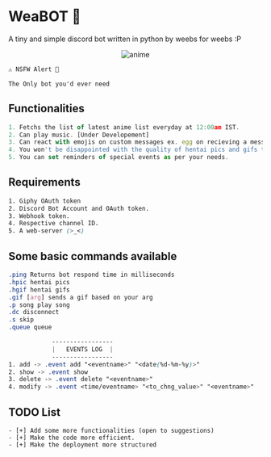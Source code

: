 # WeaBOT 🤖
A tiny and simple discord bot written in python by weebs for weebs :P
<p align="center">
<img src="https://encrypted-tbn0.gstatic.com/images?q=tbn:ANd9GcTyO8peOoAOaTc9CvNjIPNzlYDPbywcQ7EwOA&usqp=CAU" alt="anime" align=center>
</p>

```js
⚠️ NSFW Alert 🔞
```

``` The Only bot you'd ever need ```

## Functionalities

```js
1. Fetchs the list of latest anime list everyday at 12:00am IST.
2. Can play music. [Under Developement]
3. Can react with emojis on custom messages ex. egg on recieving a message containing egg or anda.
4. You won't be disappointed with the quality of hentai pics and gifs that you will get on request.
5. You can set reminders of special events as per your needs.
```

## Requirements

```css
1. Giphy OAuth token
2. Discord Bot Account and OAuth token.
3. Webhook token.
4. Respective channel ID.
5. A web-server (>_<)
```

## Some basic commands available

```css
.ping Returns bot respond time in milliseconds
.hpic hentai pics
.hgif hentai gifs
.gif [arg] sends a gif based on your arg
.p song play song
.dc disconnect
.s skip
.queue queue
```
```css
            -----------------
            |   EVENTS LOG  |
            -----------------
1. add -> .event add "<eventname>" "<date(%d-%m-%y)>"
2. show -> .event show
3. delete -> .event delete "<eventname>"
4. modify -> .event <time/eventname> "<to_chng_value>" "<eventname>"
```

## TODO List
```
- [+] Add some more functionalities (open to suggestions)
- [+] Make the code more efficient.
- [+] Make the deployment more structured
```
